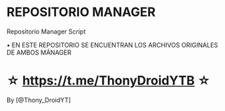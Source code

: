 ﻿# REPOSITORIO MANAGER

Repositorio Manager Script 

 • EN ESTE REPOSITORIO SE ENCUENTRAN LOS ARCHIVOS ORIGINALES DE AMBOS MÁNAGER


☆ https://t.me/ThonyDroidYTB ☆
=================================================
By [@Thony_DroidYT]
